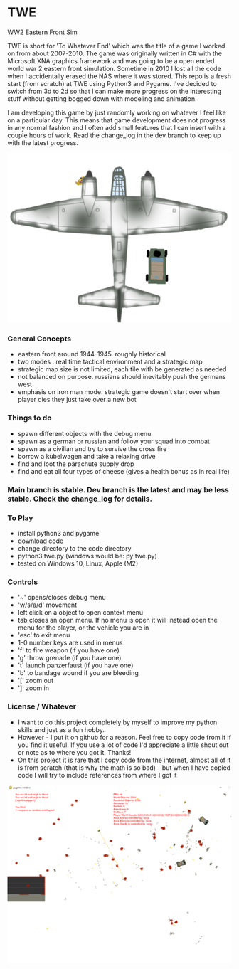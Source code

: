 # TWE 
WW2 Eastern Front Sim

TWE is short for 'To Whatever End' which was the title of a game I worked on from about 2007-2010.
The game was originally written in C# with the Microsoft XNA graphics framework and was going to be a open ended world war 2 eastern front simulation.
Sometime in 2010 I lost all the code when I accidentally erased the NAS where it was stored. This repo is a fresh start (from scratch) at TWE using Python3 and Pygame. I've decided to switch from 3d to 2d so that I can make more progress on the interesting stuff without getting bogged down with modeling and animation.

I am developing this game by just randomly working on whatever I feel like on a particular day. This means that game development does not progress in any normal fashion and I often add small features that I can insert with a couple hours of work. Read the change_log in the dev branch to keep up with the latest progress.

![screenshot](/screenshots/twe-may-23-2021.png "TWE screenshot")


### General Concepts
- eastern front around 1944-1945. roughly historical
- two modes : real time tactical environment and a strategic map
- strategic map size is not limited, each tile with be generated as needed
- not balanced on purpose. russians should inevitably push the germans west
- emphasis on iron man mode. strategic game doesn't start over when player dies they just take over a new bot

### Things to do
- spawn different objects with the debug menu
- spawn as a german or russian and follow your squad into combat
- spawn as a civilian and try to survive the cross fire
- borrow a kubelwagen and take a relaxing drive
- find and loot the parachute supply drop
- find and eat all four types of cheese (gives a health bonus as in real life)


### Main branch is stable. Dev branch is the latest and may be less stable. Check the change_log for details.
  
### To Play 
- install python3 and pygame
- download code
- change directory to the code directory
- python3 twe.py (windows would be: py twe.py)
- tested on Windows 10, Linux, Apple (M2)

### Controls
- '~' opens/closes debug menu 
- 'w/s/a/d' movement
- left click on a object to open context menu
- tab closes an open menu. If no menu is open it will instead open the menu for the player, or the vehicle you are in
- 'esc' to exit menu
- 1-0 number keys are used in menus
- 'f' to fire weapon (if you have one)
- 'g' throw grenade (if you have one)
- 't' launch panzerfaust (if you have one)
- 'b' to bandage wound if you are bleeding
- '[' zoom out
- ']' zoom in 


### License / Whatever
- I want to do this project completely by myself to improve my python skills and just as a fun hobby. 
- However - I put it on github for a reason. Feel free to copy code from it if you find it useful. If you use a lot of code I'd appreciate a little shout out or note as to where you got it. Thanks! 
- On this project it is rare that I copy code from the internet, almost all of it is from scratch (that is why the math is so bad) - 
but when I have copied code I will try to include references from where I got it

![screenshot](/screenshots/twe_battle_feb_03_2022.png "TWE screenshot")